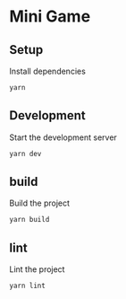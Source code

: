  
# Mini Game

## Setup

Install dependencies

```bash
yarn
```

## Development

Start the development server

```bash
yarn dev
```

## build

Build the project

```bash
yarn build

```

## lint

Lint the project

```bash
yarn lint
```

